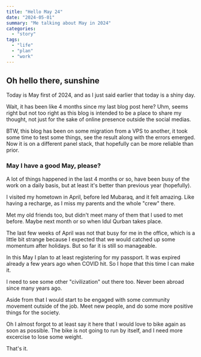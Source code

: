 ```yaml
---
title: "Hello May 24"
date: "2024-05-01"
summary: "Me talking about May in 2024"
categories: 
  - "story"
tags: 
  - "life"
  - "plan"
  - "work"
---
```


## Oh hello there, sunshine

Today is May first of 2024, and as I just said earlier that today is a shiny day.

Wait, it has been like 4 months since my last blog post here? Uhm, seems right but not too right as this blog is intended to be a place to share my thought, not just for the sake of online presence outside the social medias.

BTW, this blog has been on some migration from a VPS to another, it took some time to test some things, see the result along with the errors emerged. Now it is on a different panel stack, that hopefully can be more reliable than prior.

### May I have a good May, please?

A lot of things happened in the last 4 months or so, have been busy of the work on a daily basis, but at least it's better than previous year (hopefully).

I visited my hometown in April, before Ied Mubaraq, and it felt amazing. Like having a recharge, as I miss my parents and the whole "crew" there.

Met my old friends too, but didn't meet many of them that I used to met before. Maybe next month or so when Idul Qurban takes place.

The last few weeks of April was not that busy for me in the office, which is a little bit strange because I expected that we would catched up some momentum after holidays. But so far it is still so manageable.

In this May I plan to at least registering for my passport. It was expired already a few years ago when COVID hit. So I hope that this time I can make it.

I need to see some other "civilization" out there too. Never been abroad since many years ago.

Aside from that I would start to be engaged with some community movement outside of the job. Meet new people, and do some more positive things for the society.

Oh I almost forgot to at least say it here that I would love to bike again as soon as possible. The bike is not going to run by itself, and I need more excercise to lose some weight.

That's it.
